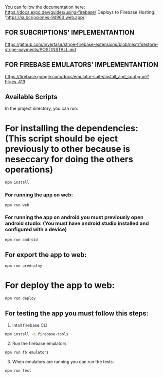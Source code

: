 You can follow the documentation here:
https://docs.expo.dev/guides/using-firebase/
Deploys to Firebase Hosting:
'https://subcripciones-9d96d.web.app/'

## FOR SUBCRIPTIONS' IMPLEMENTANTION

https://github.com/invertase/stripe-firebase-extensions/blob/next/firestore-stripe-payments/POSTINSTALL.md

## FOR FIREBASE EMULATORS' IMPLEMENTANTION

https://firebase.google.com/docs/emulator-suite/install_and_configure?hl=es-419

## Available Scripts

In the project directory, you can run:

# For installing the dependencies: (This script should be eject previously to other because is neseccary for doing the others operations)

```bash
npm install
```

### For running the app on web:

```bash
npm run web
```

### For running the app on android you must previously open android studio: (You must have android studio installed and configured with a device)

```bash
npm run android
```

## For export the app to web:

```bash
npm run predeploy
```

# For deploy the app to web:

```bash
npm run deploy
```

## For testing the app you must follow this steps:

1. Intall firebase CLI:

```bash
npm install -g firebase-tools
```

2. Run the firebase emulators:

```bash
npm run fb:emulators
```

3. When emulators are running you can run the tests:

```bash
npm run test
```
